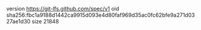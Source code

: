 version https://git-lfs.github.com/spec/v1
oid sha256:fbc1a9188d1442ca9915d093e4d80faf969d35ac0fc62bfe9a271d0327ae1d30
size 21848
